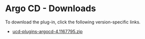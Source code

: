 
# Argo CD - Downloads

To download the plug-in, click the following version-specific links.
- [ucd-plugins-argocd-4.1167795.zip](https://raw.githubusercontent.com/UrbanCode/IBM-UCD-PLUGINS/main/files/argocd/ucd-plugins-argocd-4.1167795.zip)
